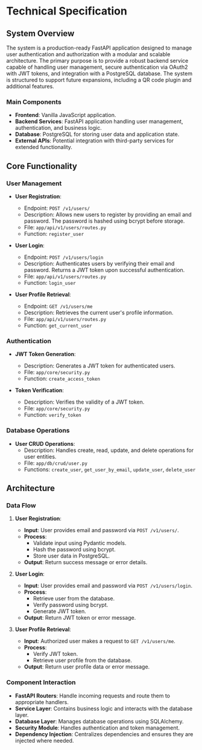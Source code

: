 # Technical Specification

## System Overview
The system is a production-ready FastAPI application designed to manage user authentication and authorization with a modular and scalable architecture. The primary purpose is to provide a robust backend service capable of handling user management, secure authentication via OAuth2 with JWT tokens, and integration with a PostgreSQL database. The system is structured to support future expansions, including a QR code plugin and additional features.

### Main Components
- **Frontend**: Vanilla JavaScript application.
- **Backend Services**: FastAPI application handling user management, authentication, and business logic.
- **Database**: PostgreSQL for storing user data and application state.
- **External APIs**: Potential integration with third-party services for extended functionality.

## Core Functionality
### User Management
- **User Registration**:
  - Endpoint: `POST /v1/users/`
  - Description: Allows new users to register by providing an email and password. The password is hashed using bcrypt before storage.
  - File: `app/api/v1/users/routes.py`
  - Function: `register_user`

- **User Login**:
  - Endpoint: `POST /v1/users/login`
  - Description: Authenticates users by verifying their email and password. Returns a JWT token upon successful authentication.
  - File: `app/api/v1/users/routes.py`
  - Function: `login_user`

- **User Profile Retrieval**:
  - Endpoint: `GET /v1/users/me`
  - Description: Retrieves the current user's profile information.
  - File: `app/api/v1/users/routes.py`
  - Function: `get_current_user`

### Authentication
- **JWT Token Generation**:
  - Description: Generates a JWT token for authenticated users.
  - File: `app/core/security.py`
  - Function: `create_access_token`

- **Token Verification**:
  - Description: Verifies the validity of a JWT token.
  - File: `app/core/security.py`
  - Function: `verify_token`

### Database Operations
- **User CRUD Operations**:
  - Description: Handles create, read, update, and delete operations for user entities.
  - File: `app/db/crud/user.py`
  - Functions: `create_user`, `get_user_by_email`, `update_user`, `delete_user`

## Architecture
### Data Flow
1. **User Registration**:
   - **Input**: User provides email and password via `POST /v1/users/`.
   - **Process**: 
     - Validate input using Pydantic models.
     - Hash the password using bcrypt.
     - Store user data in PostgreSQL.
   - **Output**: Return success message or error details.

2. **User Login**:
   - **Input**: User provides email and password via `POST /v1/users/login`.
   - **Process**: 
     - Retrieve user from the database.
     - Verify password using bcrypt.
     - Generate JWT token.
   - **Output**: Return JWT token or error message.

3. **User Profile Retrieval**:
   - **Input**: Authorized user makes a request to `GET /v1/users/me`.
   - **Process**: 
     - Verify JWT token.
     - Retrieve user profile from the database.
   - **Output**: Return user profile data or error message.

### Component Interaction
- **FastAPI Routers**: Handle incoming requests and route them to appropriate handlers.
- **Service Layer**: Contains business logic and interacts with the database layer.
- **Database Layer**: Manages database operations using SQLAlchemy.
- **Security Module**: Handles authentication and token management.
- **Dependency Injection**: Centralizes dependencies and ensures they are injected where needed.